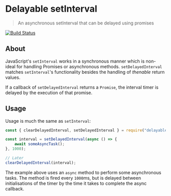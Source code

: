 # Delayable setInterval
> An asynchronous setInterval that can be delayed using promises

[![Build Status](https://travis-ci.org/perry-mitchell/delayable-setinterval.svg?branch=master)](https://travis-ci.org/perry-mitchell/delayable-setinterval)

## About

JavaScript's `setInterval` works in a synchronous manner which is non-ideal for handling Promises or asynchronous methods. `setDelayedInterval` matches `setInterval`'s functionality besides the handling of _thenable_ return values.

If a callback of `setDelayedInterval` returns a `Promise`, the interval timer is delayed by the execution of that promise.

## Usage

Usage is much the same as `setInterval`:

```javascript
const { clearDelayedInterval, setDelayedInterval } = require("delayable-setinterval");

const interval = setDelayedInterval(async () => {
    await someAsyncTask();
}, 1000);

// Later
clearDelayedInterval(interval);
```

The example above uses an `async` method to perform some asynchronous tasks. The method is fired every `1000`ms, but is delayed between initialisations of the timer by the time it takes to complete the async callback.
